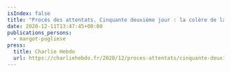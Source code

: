 ```yaml
---
isIndex: false
title: "Procès des attentats. Cinquante deuxième jour : la colère de la défense"
date: 2020-12-11T13:47:45+00:00
publications_persons:
  - margot-pugliese
press:
  title: Charlie Hebdo
  url: https://charliehebdo.fr/2020/12/proces-attentats/cinquante-deuxieme-jour-la-colere-de-la-defense/
---
```

